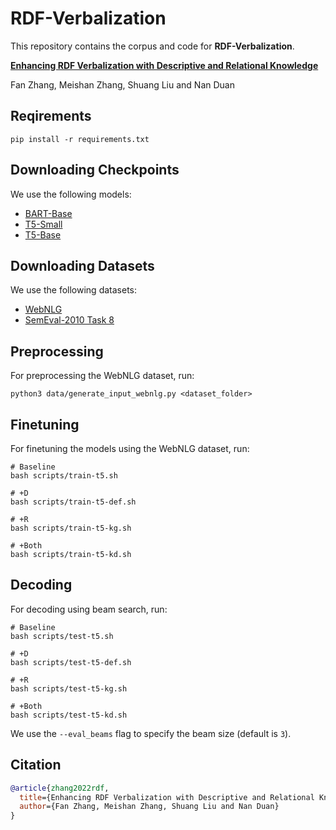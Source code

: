 # RDF-Verbalization

This repository contains the corpus and code for **RDF-Verbalization**.

[**Enhancing RDF Verbalization with Descriptive and Relational Knowledge**](https://github.com/zhangfanTJU/RDF-Verbalization)

Fan Zhang, Meishan Zhang, Shuang Liu and Nan Duan

## Reqirements
```
pip install -r requirements.txt
```

## Downloading Checkpoints
We use the following models: 
- [BART-Base](https://huggingface.co/facebook/bart-base)
- [T5-Small](https://huggingface.co/google/t5-v1_1-small)
- [T5-Base](https://huggingface.co/google/t5-v1_1-base)


## Downloading Datasets
We use the following datasets: 
- [WebNLG](https://webnlg-challenge.loria.fr/challenge_2017/)
- [SemEval-2010 Task 8](https://semeval2.fbk.eu/semeval2.php?location=tasks&taskid=11)

## Preprocessing
For preprocessing the WebNLG dataset, run:
```
python3 data/generate_input_webnlg.py <dataset_folder>
```

## Finetuning
For finetuning the models using the WebNLG dataset, run:
```
# Baseline
bash scripts/train-t5.sh

# +D
bash scripts/train-t5-def.sh

# +R
bash scripts/train-t5-kg.sh

# +Both
bash scripts/train-t5-kd.sh
```

## Decoding
For decoding using beam search, run:
```
# Baseline
bash scripts/test-t5.sh

# +D
bash scripts/test-t5-def.sh

# +R
bash scripts/test-t5-kg.sh

# +Both
bash scripts/test-t5-kd.sh
```
We use the `--eval_beams` flag to specify the beam size (default is `3`).

## Citation

```bibtex
@article{zhang2022rdf,
  title={Enhancing RDF Verbalization with Descriptive and Relational Knowledge}, 
  author={Fan Zhang, Meishan Zhang, Shuang Liu and Nan Duan}
}
```
